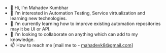 - 👋 Hi, I’m Mahadev Kumbhar
- 👀 I’m interested in Automation Testing, Service virtualization and learning new technologies.
- 🌱 I’m currently learning how to improve existing automation repositories may it be UI or API.
- 💞️ I’m looking to collaborate on anything which can add to my knowledge.
- 📫 How to reach me [mail me to - mahadevk8@gmail.com]

<!---
kumbhm/kumbhm is a ✨ special ✨ repository because its `README.md` (this file) appears on your GitHub profile.
You can click the Preview link to take a look at your changes.
--->
